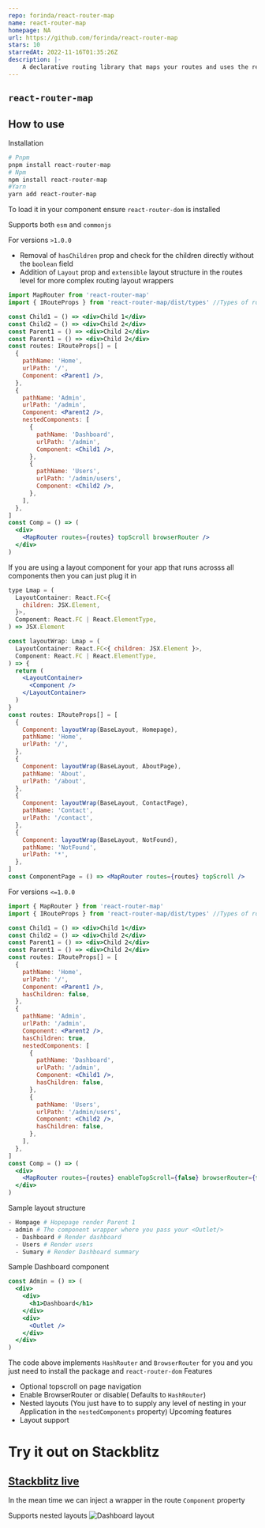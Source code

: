 ```yaml
---
repo: forinda/react-router-map
name: react-router-map
homepage: NA
url: https://github.com/forinda/react-router-map
stars: 10
starredAt: 2022-11-16T01:35:26Z
description: |-
    A declarative routing library that maps your routes and uses the react-router-dom library so that you focus on the logic rather than route configuration. It supports nested routing and react-router-dom v6+
---
```


## `react-router-map`

## How to use

Installation

```sh
# Pnpm
pnpm install react-router-map
# Npm
npm install react-router-map
#Yarn
yarn add react-router-map
```

To load it in your component ensure `react-router-dom` is installed

Supports both `esm` and `commonjs`

For versions `>1.0.0`

- Removal of `hasChildren` prop and check for the children directly without the `boolean` field
- Addition of `Layout` prop and `extensible` layout structure in the routes level for more complex routing layout wrappers

```jsx
import MapRouter from 'react-router-map'
import { IRouteProps } from 'react-router-map/dist/types' //Types of route for esm modules

const Child1 = () => <div>Child 1</div>
const Child2 = () => <div>Child 2</div>
const Parent1 = () => <div>Child 2</div>
const Parent1 = () => <div>Child 2</div>
const routes: IRouteProps[] = [
  {
    pathName: 'Home',
    urlPath: '/',
    Component: <Parent1 />,
  },
  {
    pathName: 'Admin',
    urlPath: '/admin',
    Component: <Parent2 />,
    nestedComponents: [
      {
        pathName: 'Dashboard',
        urlPath: '/admin',
        Component: <Child1 />,
      },
      {
        pathName: 'Users',
        urlPath: '/admin/users',
        Component: <Child2 />,
      },
    ],
  },
]
const Comp = () => (
  <div>
    <MapRouter routes={routes} topScroll browserRouter />
  </div>
)
```

If you are using a layout component for your app that runs acrosss all components then you can just plug it in

```jsx
type Lmap = (
  LayoutContainer: React.FC<{
    children: JSX.Element,
  }>,
  Component: React.FC | React.ElementType,
) => JSX.Element

const layoutWrap: Lmap = (
  LayoutContainer: React.FC<{ children: JSX.Element }>,
  Component: React.FC | React.ElementType,
) => {
  return (
    <LayoutContainer>
      <Component />
    </LayoutContainer>
  )
}
const routes: IRouteProps[] = [
  {
    Component: layoutWrap(BaseLayout, Homepage),
    pathName: 'Home',
    urlPath: '/',
  },
  {
    Component: layoutWrap(BaseLayout, AboutPage),
    pathName: 'About',
    urlPath: '/about',
  },
  {
    Component: layoutWrap(BaseLayout, ContactPage),
    pathName: 'Contact',
    urlPath: '/contact',
  },
  {
    Component: layoutWrap(BaseLayout, NotFound),
    pathName: 'NotFound',
    urlPath: '*',
  },
]
const ComponentPage = () => <MapRouter routes={routes} topScroll />
```

For versions `<=1.0.0`

```jsx
import { MapRouter } from 'react-router-map'
import { IRouteProps } from 'react-router-map/dist/types' //Types of route for esm modules

const Child1 = () => <div>Child 1</div>
const Child2 = () => <div>Child 2</div>
const Parent1 = () => <div>Child 2</div>
const Parent1 = () => <div>Child 2</div>
const routes: IRouteProps[] = [
  {
    pathName: 'Home',
    urlPath: '/',
    Component: <Parent1 />,
    hasChildren: false,
  },
  {
    pathName: 'Admin',
    urlPath: '/admin',
    Component: <Parent2 />,
    hasChildren: true,
    nestedComponents: [
      {
        pathName: 'Dashboard',
        urlPath: '/admin',
        Component: <Child1 />,
        hasChildren: false,
      },
      {
        pathName: 'Users',
        urlPath: '/admin/users',
        Component: <Child2 />,
        hasChildren: false,
      },
    ],
  },
]
const Comp = () => (
  <div>
    <MapRouter routes={routes} enableTopScroll={false} browserRouter={false} />
  </div>
)
```

Sample layout structure

```sh
- Hompage # Hopepage render Parent 1
- admin # The component wrapper where you pass your <Outlet/>
  - Dashboard # Render dashboard
  - Users # Render users
  - Sumary # Render Dashboard summary
```

Sample Dashboard component

```jsx
const Admin = () => (
  <div>
    <div>
      <h1>Dashboard</h1>
    </div>
    <div>
      <Outlet />
    </div>
  </div>
)
```

The code above implements `HashRouter` and `BrowserRouter` for you and you just need to install the package and `react-router-dom`
Features

- Optional topscroll on page navigation
- Enable BrowserRouter or disable( Defaults to `HashRouter`)
- Nested layouts (You just have to to supply any level of nesting in your Application in the `nestedComponents` property)
  Upcoming features
- Layout support

# Try it out on Stackblitz

## <a href="https://stackblitz.com/edit/react-ts-nriwyu?ctl=1&devToolsHeight=33&embed=1&file=pages/Homepage.tsx&theme=dark" target="_black">Stackblitz live</a>

In the mean time we can inject a wrapper in the route `Component` property

Supports nested layouts
![Dashboard layout](./assets/nested.png)

